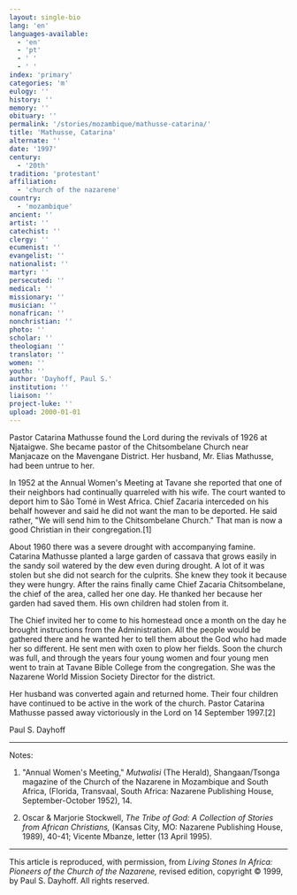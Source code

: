 ```yaml
---
layout: single-bio
lang: 'en'
languages-available:
  - 'en'
  - 'pt'
  - ' '
  - ' '
index: 'primary'
categories: 'm'
eulogy: ''
history: ''
memory: ''
obituary: ''
permalink: '/stories/mozambique/mathusse-catarina/'
title: 'Mathusse, Catarina'
alternate: ''
date: '1997'
century:
  - '20th'
tradition: 'protestant'
affiliation:
  - 'church of the nazarene'
country:
  - 'mozambique'
ancient: ''
artist: ''
catechist: ''
clergy: ''
ecumenist: ''
evangelist: ''
nationalist: ''
martyr: ''
persecuted: ''
medical: ''
missionary: ''
musician: ''
nonafrican: ''
nonchristian: ''
photo: ''
scholar: ''
theologian: ''
translator: ''
women: ''
youth: ''
author: 'Dayhoff, Paul S.'
institution: ''
liaison: ''
project-luke: ''
upload: 2000-01-01
---
```



Pastor Catarina Mathusse found the Lord during the revivals of 1926 at Njataigwe. She became pastor of the Chitsombelane Church near Manjacaze on the Mavengane District. Her husband, Mr. Elias Mathusse, had been untrue to her.

In 1952 at the Annual Women's Meeting at Tavane she reported that one of their neighbors had continually quarreled with his wife. The court wanted to deport him to São Tomé in West Africa. Chief Zacaria interceded on his behalf however and said he did not want the man to be deported. He said rather, "We will send him to the Chitsombelane Church." That man is now a good Christian in their congregation.[1]

About 1960 there was a severe drought with accompanying famine. Catarina Mathusse planted a large garden of cassava that grows easily in the sandy soil watered by the dew even during drought. A lot of it was stolen but she did not search for the culprits. She knew they took it because they were hungry. After the rains finally came Chief Zacaria Chitsombelane, the chief of the area, called her one day. He thanked her because her garden had saved them. His own children had stolen from it.

The Chief invited her to come to his homestead once a month on the day he brought instructions from the Administration. All the people would be gathered there and he wanted her to tell them about the God who had made her so different. He sent men with oxen to plow her fields. Soon the church was full, and through the years four young women and four young men went to train at Tavane Bible College from the congregation. She was the Nazarene World Mission Society Director for the district.

Her husband was converted again and returned home. Their four children have continued to be active in the work of the church. Pastor Catarina Mathusse passed away victoriously in the Lord on 14 September 1997.[2]

Paul S. Dayhoff

---
Notes:

1. "Annual Women's Meeting," *Mutwalisi* (The Herald), Shangaan/Tsonga magazine of the Church of the Nazarene in Mozambique and South Africa, (Florida, Transvaal, South Africa: Nazarene Publishing House, September-October 1952), 14.

2. Oscar & Marjorie Stockwell, *The Tribe of God: A Collection of Stories from African Christians,* (Kansas City, MO: Nazarene Publishing House, 1989), 40-41; Vicente Mbanze, letter (13 April 1995).

---

This article is reproduced, with permission, from *Living Stones In Africa: Pioneers of the Church of the Nazarene,* revised edition, copyright &copy; 1999, by Paul S. Dayhoff.  All rights reserved.